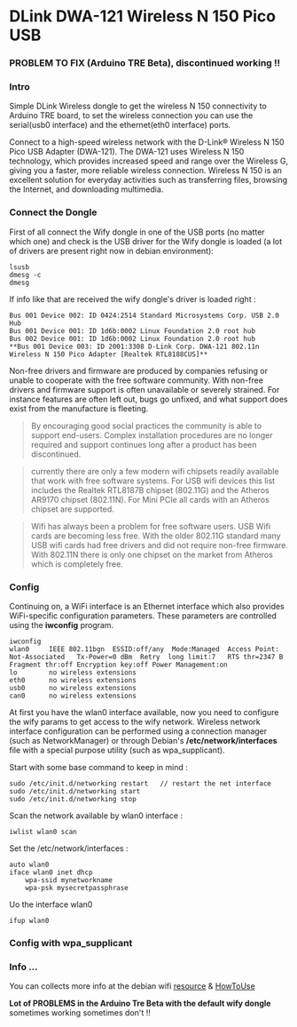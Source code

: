 DLink DWA-121 Wireless N 150 Pico USB
=====================================

### PROBLEM TO FIX (Arduino TRE Beta), discontinued working !! 

### Intro 

Simple DLink Wireless dongle to get the wireless N 150 connectivity to Arduino TRE board, to set the wireless connection you can use the
serial(usb0 interface) and the ethernet(eth0 interface) ports. 

Connect to a high-speed wireless network with the D-Link® Wireless N 150 Pico USB Adapter (DWA-121). The DWA-121 uses Wireless N 150 technology,
which provides increased speed and range over the Wireless G, giving you a faster, more reliable wireless connection. Wireless N 150 is an excellent
solution for everyday activities such as transferring files, browsing the Internet, and downloading multimedia.

### Connect the Dongle 

First of all connect the Wify dongle in one of the USB ports (no matter which one) and check is the USB driver for the Wify dongle is loaded (a lot of drivers are present right now in debian environment):

    lsusb
    dmesg -c 
    dmesg
  
If info like that are received the wify dongle's driver is loaded right : 

    Bus 001 Device 002: ID 0424:2514 Standard Microsystems Corp. USB 2.0 Hub
    Bus 001 Device 001: ID 1d6b:0002 Linux Foundation 2.0 root hub
    Bus 002 Device 001: ID 1d6b:0002 Linux Foundation 2.0 root hub
    **Bus 001 Device 003: ID 2001:3308 D-Link Corp. DWA-121 802.11n Wireless N 150 Pico Adapter [Realtek RTL8188CUS]**
  
Non-free drivers and firmware are produced by companies refusing or unable to cooperate with the free software community. With non-free drivers and firmware support is often unavailable or severely strained. For instance features are often left out, bugs go unfixed, and what support does exist from the manufacture is fleeting.

> By encouraging good social practices the community is able to support end-users. Complex installation procedures are no longer required and support continues long after a product has been discontinued.

> currently there are only a few modern wifi chipsets readily available that work with free software systems. For USB wifi devices this list includes the Realtek RTL8187B chipset (802.11G) and the Atheros AR9170 chipset (802.11N). For Mini PCIe all cards with an Atheros chipset are supported.

> Wifi has always been a problem for free software users. USB Wifi cards are becoming less free. With the older 802.11G standard many USB wifi cards had free drivers and did not require non-free firmware. With 802.11N there is only one chipset on the market from Atheros which is completely free.

### Config

Continuing on, a WiFi interface is an Ethernet interface which also provides WiFi-specific configuration parameters. These parameters are controlled using the **iwconfig** program.

    iwconfig 
    wlan0     IEEE 802.11bgn  ESSID:off/any  Mode:Managed  Access Point: Not-Associated   Tx-Power=0 dBm  Retry  long limit:7   RTS thr=2347 B   Fragment thr:off Encryption key:off Power Management:on
    lo        no wireless extensions
    eth0      no wireless extensions
    usb0      no wireless extensions
    can0      no wireless extensions
  
  
At first you have the wlan0 interface available, now you need to configure the wify params to get access to the wify network. Wireless network interface configuration can be performed using a connection manager (such as NetworkManager) or through Debian's **/etc/network/interfaces** file with a special purpose utility (such as wpa_supplicant). 

Start with some base command to keep in mind : 

    sudo /etc/init.d/networking restart   // restart the net interface
    sudo /etc/init.d/networking start
    sudo /etc/init.d/networking stop
    
Scan the network available by wlan0 interface : 

    iwlist wlan0 scan  
    
Set the /etc/network/interfaces : 

    auto wlan0
    iface wlan0 inet dhcp
        wpa-ssid mynetworkname
        wpa-psk mysecretpassphrase
    
Uo the interface wlan0 

    ifup wlan0
    
### Config with wpa_supplicant

  



### Info ...

You can collects more info at the debian wifi [resource][1] & [HowToUse][2]

**Lot of PROBLEMS in the Arduino Tre Beta with the default wify dongle** sometimes working sometimes don't !! 

[1]: https://wiki.debian.org/WiFi
[2]: https://wiki.debian.org/WiFi/HowToUse
